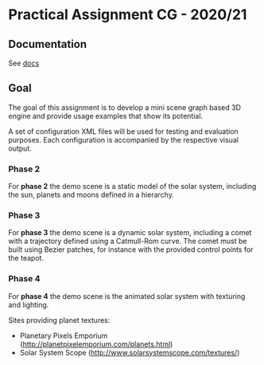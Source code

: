 # Practical Assignment CG - 2020/21

## Documentation

See [docs](https://alef-keuffer.github.io/Solar-System/)

## Goal

The goal of this assignment is to develop a mini scene graph based 3D engine and provide usage
examples that show its potential.

A set of configuration XML files will be used for testing and evaluation
purposes. Each configuration is accompanied by the respective visual output.

### Phase 2

For __phase 2__ the demo scene is a static model of the solar system, including the sun,
planets and moons defined in a hierarchy.

### Phase 3

For __phase 3__ the demo scene is a dynamic solar system, including a comet with a trajectory defined using a
Catmull-Rom curve. The comet must be built using Bezier patches, for instance with the provided
control points for the teapot. 

### Phase 4

For __phase 4__ the demo scene is the animated solar system with texturing and lighting.

Sites providing planet textures:

- Planetary Pixels Emporium (http://planetpixelemporium.com/planets.html)
- Solar System Scope (http://www.solarsystemscope.com/textures/) 


